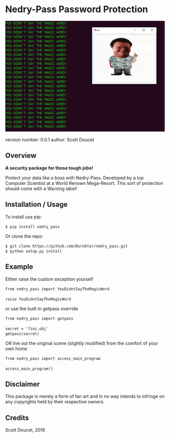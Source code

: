 Nedry-Pass Password Protection
===============================

![logo](https://github.com/Duroktar/nedry_pass/blob/master/nedry_pass/front.JPG)

version number: 0.0.1
author: Scott Doucet

Overview
--------
**A security package for those tough jobs!**

Protect your data like a boss with Nedry-Pass.
Developed by a top Computer Scientist at a World Renown Mega-Resort. This sort of protection
should come with a Warning label!

Installation / Usage
--------------------

To install use pip:

    $ pip install nedry_pass


Or clone the repo:

    $ git clone https://github.com/Duroktar/nedry_pass.git
    $ python setup.py install

Example
-------

Either raise the custom exception yourself

    from nedry_pass import YouDidntSayTheMagicWord

    raise YouDidntSayTheMagicWord

or use the built in getpass override

    from nedry_pass import getpass

    secret = 'fini.obj'
    getpass(secret)

OR live out the original scene (slightly modified) from the comfort of your own home

    from nedry_pass import access_main_program

    access_main_program()

Disclaimer
----------
This package is merely a form of fan art and in no way intends to infringe on any copyrights held by their respective
owners.

Credits
-------
Scott Doucet, 2016
